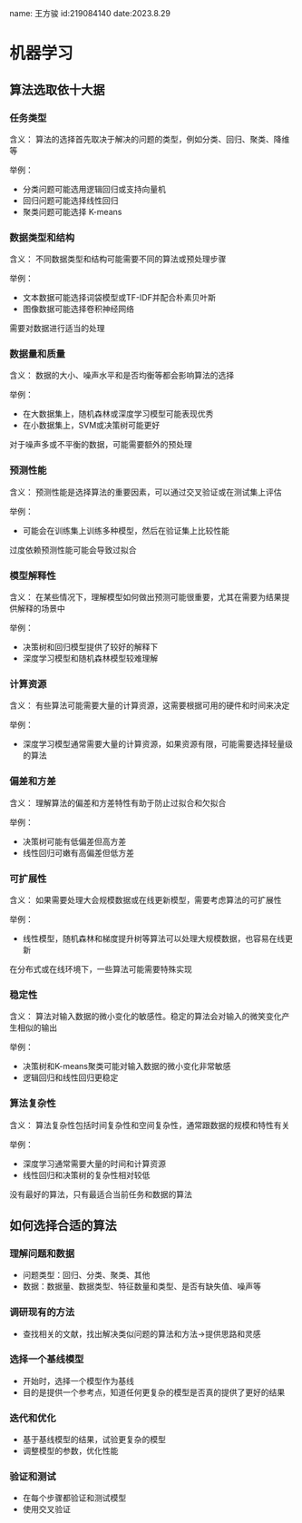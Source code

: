name: 王方骏
id:219084140
date:2023.8.29
#  机器学习

## 算法选取依十大据

### 任务类型

含义： 算法的选择首先取决于解决的问题的类型，例如分类、回归、聚类、降维等

举例： 
* 分类问题可能选用逻辑回归或支持向量机
* 回归问题可能选择线性回归
* 聚类问题可能选择 K-means



### 数据类型和结构

含义： 不同数据类型和结构可能需要不同的算法或预处理步骤

举例：
* 文本数据可能选择词袋模型或TF-IDF并配合朴素贝叶斯
* 图像数据可能选择卷积神经网络
  
需要对数据进行适当的处理

### 数据量和质量

含义： 数据的大小、噪声水平和是否均衡等都会影响算法的选择

举例：
* 在大数据集上，随机森林或深度学习模型可能表现优秀
* 在小数据集上，SVM或决策树可能更好

对于噪声多或不平衡的数据，可能需要额外的预处理

### 预测性能

含义： 预测性能是选择算法的重要因素，可以通过交叉验证或在测试集上评估

举例：
* 可能会在训练集上训练多种模型，然后在验证集上比较性能

过度依赖预测性能可能会导致过拟合

### 模型解释性

含义： 在某些情况下，理解模型如何做出预测可能很重要，尤其在需要为结果提供解释的场景中

举例：
* 决策树和回归模型提供了较好的解释下
* 深度学习模型和随机森林模型较难理解

### 计算资源

含义： 有些算法可能需要大量的计算资源，这需要根据可用的硬件和时间来决定

举例：
* 深度学习模型通常需要大量的计算资源，如果资源有限，可能需要选择轻量级的算法

### 偏差和方差

含义： 理解算法的偏差和方差特性有助于防止过拟合和欠拟合

举例：
* 决策树可能有低偏差但高方差
* 线性回归可嫩有高偏差但低方差

### 可扩展性

含义： 如果需要处理大会规模数据或在线更新模型，需要考虑算法的可扩展性

举例： 
* 线性模型，随机森林和梯度提升树等算法可以处理大规模数据，也容易在线更新

在分布式或在线环境下，一些算法可能需要特殊实现

### 稳定性

含义： 算法对输入数据的微小变化的敏感性。稳定的算法会对输入的微笑变化产生相似的输出

举例：
* 决策树和K-means聚类可能对输入数据的微小变化非常敏感
* 逻辑回归和线性回归更稳定

### 算法复杂性

含义： 算法复杂性包括时间复杂性和空间复杂性，通常跟数据的规模和特性有关

举例： 
* 深度学习通常需要大量的时间和计算资源
* 线性回归和决策树的复杂性相对较低

没有最好的算法，只有最适合当前任务和数据的算法

## 如何选择合适的算法

### 理解问题和数据
* 问题类型：回归、分类、聚类、其他
* 数据：数据量、数据类型、特征数量和类型、是否有缺失值、噪声等
### 调研现有的方法
* 查找相关的文献，找出解决类似问题的算法和方法->提供思路和灵感
### 选择一个基线模型
* 开始时，选择一个模型作为基线
* 目的是提供一个参考点，知道任何更复杂的模型是否真的提供了更好的结果
### 迭代和优化
* 基于基线模型的结果，试验更复杂的模型
* 调整模型的参数，优化性能
### 验证和测试
* 在每个步骤都验证和测试模型
* 使用交叉验证

